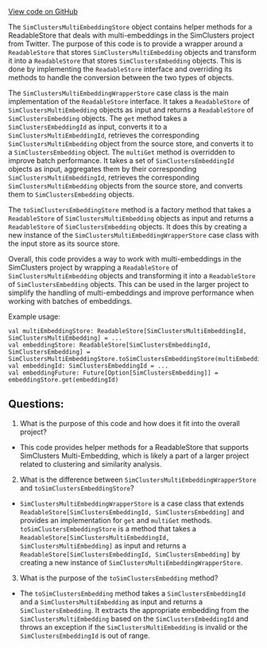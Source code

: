 [View code on GitHub](https://github.com/misbahsy/the-algorithm/src/scala/com/twitter/simclusters_v2/stores/SimClustersMultiEmbeddingStore.scala)

The `SimClustersMultiEmbeddingStore` object contains helper methods for a ReadableStore that deals with multi-embeddings in the SimClusters project from Twitter. The purpose of this code is to provide a wrapper around a `ReadableStore` that stores `SimClustersMultiEmbedding` objects and transform it into a `ReadableStore` that stores `SimClustersEmbedding` objects. This is done by implementing the `ReadableStore` interface and overriding its methods to handle the conversion between the two types of objects.

The `SimClustersMultiEmbeddingWrapperStore` case class is the main implementation of the `ReadableStore` interface. It takes a `ReadableStore` of `SimClustersMultiEmbedding` objects as input and returns a `ReadableStore` of `SimClustersEmbedding` objects. The `get` method takes a `SimClustersEmbeddingId` as input, converts it to a `SimClustersMultiEmbeddingId`, retrieves the corresponding `SimClustersMultiEmbedding` object from the source store, and converts it to a `SimClustersEmbedding` object. The `multiGet` method is overridden to improve batch performance. It takes a set of `SimClustersEmbeddingId` objects as input, aggregates them by their corresponding `SimClustersMultiEmbeddingId`, retrieves the corresponding `SimClustersMultiEmbedding` objects from the source store, and converts them to `SimClustersEmbedding` objects.

The `toSimClustersEmbeddingStore` method is a factory method that takes a `ReadableStore` of `SimClustersMultiEmbedding` objects as input and returns a `ReadableStore` of `SimClustersEmbedding` objects. It does this by creating a new instance of the `SimClustersMultiEmbeddingWrapperStore` case class with the input store as its source store.

Overall, this code provides a way to work with multi-embeddings in the SimClusters project by wrapping a `ReadableStore` of `SimClustersMultiEmbedding` objects and transforming it into a `ReadableStore` of `SimClustersEmbedding` objects. This can be used in the larger project to simplify the handling of multi-embeddings and improve performance when working with batches of embeddings. 

Example usage:
```
val multiEmbeddingStore: ReadableStore[SimClustersMultiEmbeddingId, SimClustersMultiEmbedding] = ...
val embeddingStore: ReadableStore[SimClustersEmbeddingId, SimClustersEmbedding] = SimClustersMultiEmbeddingStore.toSimClustersEmbeddingStore(multiEmbeddingStore)
val embeddingId: SimClustersEmbeddingId = ...
val embeddingFuture: Future[Option[SimClustersEmbedding]] = embeddingStore.get(embeddingId)
```
## Questions: 
 1. What is the purpose of this code and how does it fit into the overall project?
- This code provides helper methods for a ReadableStore that supports SimClusters Multi-Embedding, which is likely a part of a larger project related to clustering and similarity analysis.

2. What is the difference between `SimClustersMultiEmbeddingWrapperStore` and `toSimClustersEmbeddingStore`?
- `SimClustersMultiEmbeddingWrapperStore` is a case class that extends `ReadableStore[SimClustersEmbeddingId, SimClustersEmbedding]` and provides an implementation for `get` and `multiGet` methods. `toSimClustersEmbeddingStore` is a method that takes a `ReadableStore[SimClustersMultiEmbeddingId, SimClustersMultiEmbedding]` as input and returns a `ReadableStore[SimClustersEmbeddingId, SimClustersEmbedding]` by creating a new instance of `SimClustersMultiEmbeddingWrapperStore`.

3. What is the purpose of the `toSimClustersEmbedding` method?
- The `toSimClustersEmbedding` method takes a `SimClustersEmbeddingId` and a `SimClustersMultiEmbedding` as input and returns a `SimClustersEmbedding`. It extracts the appropriate embedding from the `SimClustersMultiEmbedding` based on the `SimClustersEmbeddingId` and throws an exception if the `SimClustersMultiEmbedding` is invalid or the `SimClustersEmbeddingId` is out of range.